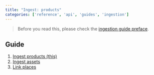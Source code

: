 ```yaml
---
title: "Ingest: products"
categories: ['reference', 'api', 'guides', 'ingestion']
---
```


> Before you read this, please check the [ingestion guide preface](ingestion).



## Guide

1. [Ingest products (this)](ingest-products)
2. [Ingest assets](ingest-assets)
3. [Link places](ingest-link-locations)
